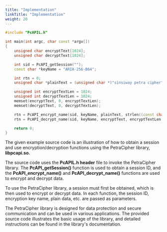 ```yaml
---
title: "Implementation"
linkTitle: "Implementation"
weight: 20
---
```

```cpp
#include "PcAPIL.h"

int main(int argc, char const *argv[])
{
    unsigned char encryptText[1024];
    unsigned char decryptText[1024];

    int sid = PcAPI_getSession("");
    const char *keyName = "ARIA-256-B64";

    int rtn = 0;
    unsigned char *plainText = (unsigned char *)"sinsiway petra cipher";

    unsigned int encryptTextLen = 1024;
    unsigned int decryptTextLen = 1024;
    memset(encryptText, 0, encryptTextLen);
    memset(decryptText, 0, decryptTextLen);

    rtn = PcAPI_encrypt_name(sid, keyName, plainText, strlen((const char *)plainText), encryptText, &encryptTextLen);
    rtn = PcAPI_decrypt_name(sid, keyName, encryptText, encryptTextLen, decryptText, &decryptTextLen);

    return 0;
}
```

The given example source code is an illustration of how to obtain a session and use encryption/decryption functions using the PetraCipher library, **libpcapi.so.**

The source code uses the **PcAPIL.h header** file to invoke the PetraCipher library. The **PcAPI_getSession()** function is used to obtain a session ID, and the **PcAPI_encrypt_name()** and **PcAPI_decrypt_name()** functions are used to encrypt and decrypt data.

To use the PetraCipher library, a session must first be obtained, which is then used to encrypt or decrypt data. In each function, the session ID, encryption key name, plain data, etc. are passed as parameters.

The PetraCipher library is designed for data protection and secure communication and can be used in various applications. The provided source code illustrates the basic usage of the library, and detailed instructions can be found in the library's documentation.